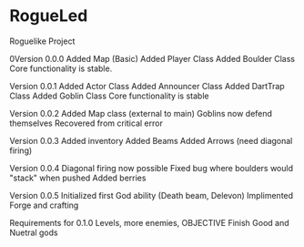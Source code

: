 # RogueLed
Roguelike Project

0Version 0.0.0 
Added Map (Basic)
Added Player Class
Added Boulder Class
Core functionality is stable.

Version 0.0.1
Added Actor Class
Added Announcer Class
Added DartTrap Class
Added Goblin Class
Core functionality is stable

Version 0.0.2
Added Map class (external to main)
Goblins now defend themselves
Recovered from critical error

Version 0.0.3
Added inventory
Added Beams
Added Arrows (need diagonal firing)

Version 0.0.4
Diagonal firing now possible
Fixed bug where boulders would "stack" when pushed
Added berries

Version 0.0.5
Initialized first God ability (Death beam, Delevon)
Implimented Forge and crafting

Requirements for 0.1.0
Levels, more enemies, OBJECTIVE
Finish Good and Nuetral gods
